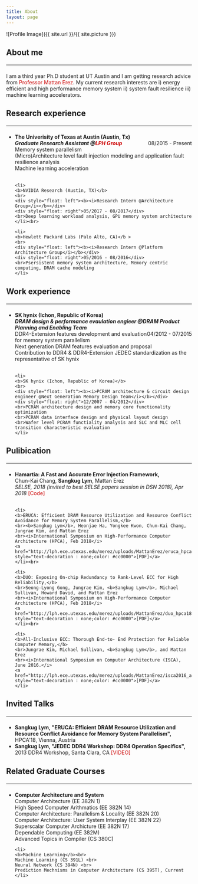 ```yaml
---
title: About
layout: page
---
```

![Profile Image]({{ site.url }}/{{ site.picture }})

<h2>About me<hr></h2>
<p>I am a third year Ph.D student at UT Austin and I am getting research advice from <a href="https://lph.ece.utexas.edu/merez/MattanErez/MattanErez" style="text-decoration : none;color: #cc0000"> Professor Mattan Erez</a>. My current research interests are i) energy efficient and high performance memory system ii) system fault resilience iii) machine learning accelerators.
</p>


<h2>Research experience<hr></h2>
<ul> 
    <li>
    <b>The Univerisity of Texas at Austin (Austin, Tx)</b>
    <br>
    <div style="float: left"><b><i>Graduate Research Assistant @<a href="https://lph.ece.utexas.edu/merez/MattanErez/Research" style="text-decoration : none;color: #cc0000">LPH Group</a></i></b></div>
    <div style="float: right">08/2015 - Present</div>
    <br>Memory system parallelism
    <br>(Micro)Architecture level fault injection modeling and application fault resilience analysis
    <br>Machine learning acceleration
    </li><br>

    <li>
    <b>NVIDIA Research (Austin, TX)</b>
    <br>
    <div style="float: left"><b><i>Research Intern @Architecture Group</i></b></div>
    <div style="float: right">05/2017 - 08/2017</div>
    <br>Deep learning workload analysis, GPU memory system architecture
    </li><br>

    <li>
    <b>Hewlett Packard Labs (Palo Alto, CA)</b >
    <br>
    <div style="float: left"><b><i>Research Intern @Platform Architecture Group</i></b></div>
    <div style="float: right">05/2016 - 08/2016</div>
    <br>Psersistent memory system architecture, Memory centric computing, DRAM cache modeling
    </li>
</ul>

<h2>Work experience<hr></h2>
<ul> 
    <li>
    <b>SK hynix (Ichon, Republic of Korea)</b>
    <br>
    <div style="float: left"><b><i>DRAM design & performance evaulation engieer @DRAM Product Planning and Enabling Team</i></b></div>
    <div style="float: right">04/2012 - 07/2015</div>
    <br>DDR4-Extension features development and evaluation for memory system parallelism
    <br>Next generation DRAM features evaluation and proposal
    <br>Contribution to DDR4 & DDR4-Extension JEDEC standardization as the representative of SK hynix
    </li><br>

    <li>
    <b>SK hynix (Ichon, Republic of Korea)</b>
    <br>
    <div style="float: left"><b><i>PCRAM architecture & circuit design engineer @Next Generation Memory Design Team</i></b></div>
    <div style="float: right">12/2007 - 04/2012</div>
    <br>PCRAM architecture design and memory core functionality optimization
    <br>PCRAM data interface design and physical layout design
    <br>Wafer level PCRAM functiality analysis and SLC and MLC cell transition characteristic evaluation
    </li>
</ul>

<h2>Pulibication<hr></h2>
<ul>
    <li>
    <b>Hamartia: A Fast and Accurate Error Injection Framework,</b>
    <br>Chun-Kai Chang, <b>Sangkug Lym</b>, Mattan Erez
    <br><i>SELSE, 2018 (invited to best SELSE papers session in DSN 2018), Apr 2018</i>
    <a href="https://lph.ece.utexas.edu/users/hamartia/index.htm" style="text-decoration : none;color: #cc0000">[Code]</a>
    </li><br>

    <li>
    <b>ERUCA: Efficient DRAM Resource Utilization and Resource Conflict Avoidance for Memory System Parallelism,</b>
    <br><b>Sangkug Lym</b>, Heonjae Ha, Yongkee Kwon, Chun-Kai Chang, Jungrae Kim, and Mattan Erez
    <br><i>International Symposium on High-Performance Computer Architecture (HPCA), Feb 2018</i>
    <a href="http://lph.ece.utexas.edu/merez/uploads/MattanErez/eruca_hpca18.pdf" style="text-decoration : none;color: #cc0000">[PDF]</a>
    </li><br>

    <li>
    <b>DUO: Exposing On-chip Redundancy to Rank-Level ECC for High Reliability,</b>
    <br>Seong-Lyong Gong, Jungrae Kim, <b>Sangkug Lym</b>, Michael Sullivan, Howard David, and Mattan Erez
    <br><i>International Symposium on High-Performance Computer Architecture (HPCA), Feb 2018</i>
    <a href="http://lph.ece.utexas.edu/merez/uploads/MattanErez/duo_hpca18.pdf" style="text-decoration : none;color: #cc0000">[PDF]</a>
    </li><br>

    <li>
    <b>All-Inclusive ECC: Thorough End-to- End Protection for Reliable Computer Memory,</b>
    <br>Jungrae Kim, Michael Sullivan, <b>Sangkug Lym</b>, and Mattan Erez
    <br><i>International Symposium on Computer Architecture (ISCA), June 2016.</i>
    <a href="http://lph.ece.utexas.edu/merez/uploads/MattanErez/isca2016_aiecc.pdf" style="text-decoration : none;color: #cc0000">[PDF]</a>
    </li>
</ul>

<h2>Invited Talks<hr></h2>
<ul>
    <li>
    <b>Sangkug Lym, "ERUCA: Efficient DRAM Resource Utilization and Resource Conflict Avoidance for Memory System Parallelism", </b> HPCA'18, Vienna, Austria
    </li>
    <li>
    <b>Sangkug Lym, "JEDEC DDR4 Workshop: DDR4 Operation Specifics", </b> 2013 DDR4 Workshop, Santa Clara, CA <a href="https://www.jedec.org/ddr4workshop" style="text-decoration : none;color: #cc0000">[VIDEO]</a>
    </li>
</ul>

<!--
<h2>Education<hr></h2>
<ul>
    <li>
    <div style="float: left"><b>Ph.D.</b> in Electrical and Computer Engineering, <b>The Univerisity of Texas at Austin</b>, Austin, TX</div>
    <div style="float: right">08/2015 - Present</div>
    </li>
    <li>
    <div style="float: left"><b>BS.</b> in Electrical Engineering, <b>Hanyang University</b>, Republic of Korea</div>
    <div style="float: right">02/2008</div>
    </li>
</ul>
-->

<h2>Related Graduate Courses<hr></h2>
<ul>
    <li><b>Computer Architecture and System</b><br>
    Computer Architecture (EE 382N 1) <br>
    High Speed Computer Arithmatics (EE 382N 14) <br>
    Computer Architecture: Parallelism & Locality (EE 382N 20) <br>
    Computer Architecture: User System Interplay (EE 382N 22) <br>
    Superscalar Computer Archicture (EE 382N 17) <br>
    Dependable Computing (EE 382M) <br>
    Advanced Topics in Compiler (CS 380C)
    </li>

    <li>
    <b>Machine Learning</b><br>
    Machine Learning (CS 391L) <br>
    Neural Network (CS 394N) <br>
    Prediction Mechnisms in Computer Architecture (CS 395T), Current
    </li>
</ul>

<!--
<h2>Skills</h2>
<ul class="skill-list">
	<li>HTML - Jade - Haml - Erb</li>
	<li>Responsive (Mobile First)</li>
</ul>
-->
